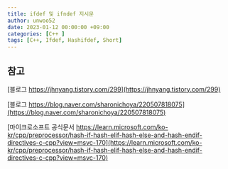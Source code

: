 ```yaml
---
title: ifdef 및 ifndef 지시문
author: unwoo52
date: 2023-01-12 00:00:00 +09:00
categories: [C++ ]
tags: [C++, Ifdef, Hashifdef, Short]
---
```




## 참고

[블로그 https://jhnyang.tistory.com/299](https://jhnyang.tistory.com/299)

[블로그 https://blog.naver.com/sharonichoya/220507818075](https://blog.naver.com/sharonichoya/220507818075)

[마이크로소프트 공식문서 https://learn.microsoft.com/ko-kr/cpp/preprocessor/hash-if-hash-elif-hash-else-and-hash-endif-directives-c-cpp?view=msvc-170](https://learn.microsoft.com/ko-kr/cpp/preprocessor/hash-if-hash-elif-hash-else-and-hash-endif-directives-c-cpp?view=msvc-170)
